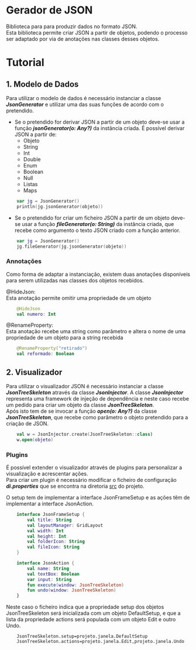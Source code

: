 # Gerador de JSON

Biblioteca para para produzir dados no formato JSON.<br/>
Esta biblioteca permite criar JSON a partir de objetos, podendo o processo ser adaptado por via de anotações nas classes desses objetos.

# Tutorial

## 1. Modelo de Dados

Para utilizar o modelo de dados é necessário instanciar a classe ***JsonGenerator*** e utilizar uma das suas funções de acordo com o pretendido.

- Se o pretendido for derivar JSON a partir de um objeto deve-se usar a função ***jsonGenerator(o: Any?)*** da instância criada. É possível derivar JSON a partir de:
    - Objeto
    - String
    - Int
    - Double
    - Enum
    - Boolean
    - Null
    - Listas
    - Maps
  
```kt
    var jg = JsonGenerator()
    println(jg.jsonGenerator(objeto))
```

- Se o pretendido for criar um ficheiro JSON a partir de um objeto deve-se usar a função ***fileGenerator(o: String)*** da instância criada, que recebe como argumento o texto JSON criado com a função anterior.
  
```kt
    var jg = JsonGenerator()
    jg.fileGenerator(jg.jsonGenerator(objeto))
```

### Annotações

Como forma de adaptar a instanciação, existem duas anotações disponíveis para serem utilizadas nas classes dos objetos recebidos.

@HideJson:<br/>
Esta anotação permite omitir uma propriedade de um objeto

```kt
    @HideJson
    val numero: Int
```

@RenameProperty:<br/>
Esta anotação recebe uma string como parâmetro e altera o nome de uma propriedade de um objeto para a string recebida

```kt
    @RenameProperty("retirado")
    val reformado: Boolean
```

## 2. Visualizador

Para utilizar o visualizador JSON é necessário instanciar a classe ***JsonTreeSkeleton*** através da classe ***JsonInjector***.
A classe ***JsonInjector*** representa uma framework de injeção de dependência e neste caso recebe um pedido para criar um objeto da classe ***JsonTreeSkeleton***.<br/>
Após isto tem de se invocar a função ***open(o: Any?)*** da classe ***JsonTreeSkeleton***, que recebe como parâmetro o objeto pretendido para a criação de JSON.

```kt
    val w = JsonInjector.create(JsonTreeSkeleton::class)
    w.open(objeto)
```

### Plugins

É possível extender o visualizador através de plugins para personalizar a visualização e acrescentar ações.<br/>
Para criar um plugin é necessário modificar o ficheiro de configuração ***di.properties*** que se encontra na diretoria [src](https://github.com/bdica/ProjetoPA/tree/master/src) do projeto.

O setup tem de implementar a interface JsonFrameSetup e as ações têm de implementar a interface JsonAction.

```kotlin
    interface JsonFrameSetup {
        val title: String
        val layoutManager: GridLayout
        val width: Int
        val height: Int
        val folderIcon: String
        val fileIcon: String
    }

    interface JsonAction {
        val name: String
        val textBox: Boolean
        var input: String
        fun execute(window: JsonTreeSkeleton)
        fun undo(window: JsonTreeSkeleton)
    }
```

Neste caso o ficheiro indica que a propriedade setup dos objetos JsonTreeSkeleton será inicializada com um objeto DefaultSetup, e que a lista da propriedade actions será populada com um objeto Edit e outro Undo.

```properties
    JsonTreeSkeleton.setup=projeto.janela.DefaultSetup
    JsonTreeSkeleton.actions=projeto.janela.Edit,projeto.janela.Undo
```

